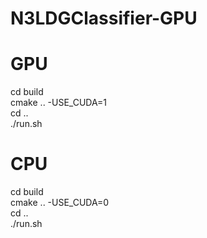# N3LDGClassifier-GPU

# GPU
cd build  
cmake .. -USE_CUDA=1  
cd ..  
./run.sh  

# CPU  
cd build  
cmake .. -USE_CUDA=0  
cd ..  
./run.sh  
